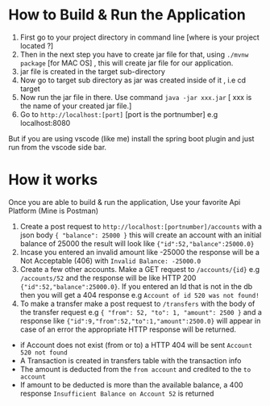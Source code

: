 <!-- @format -->

# How to Build & Run the Application

1. First go to your project directory in command line [where is your project located ?]
2. Then in the next step you have to create jar file for that, using `./mvnw package` [for MAC OS] , this will create jar file for our application.
3. jar file is created in the target sub-directory
4. Now go to target sub directory as jar was created inside of it , i.e cd target
5. Now run the jar file in there. Use command `java -jar xxx.jar` [ xxx is the name of your created jar file.]
6. Go to `http://localhost:[port]` [port is the portnumber] e.g localhost:8080

But if you are using vscode (like me) install the spring boot plugin and just run from the vscode side bar.

# How it works

Once you are able to build & run the application, Use your favorite Api Platform (Mine is Postman)

1. Create a post request to `http://localhost:[portnumber]/accounts` with a json body `{ "balance": 25000 }` this will create an account with an initial balance of 25000 the result will look like `{"id":52,"balance":25000.0}`
2. Incase you entered an invalid amount like -25000 the response will be a Not Acceptable (406) with `Invalid Balance: -25000.0`
3. Create a few other accounts. Make a GET request to `/accounts/{id}` e.g `/accounts/52` and the response will be like HTTP 200 `{"id":52,"balance":25000.0}`. If you entered an Id that is not in the db then you will get a 404 response e.g `Account of id 520 was not found!`
4. To make a transfer make a post request to `/transfers` with the body of the transfer request e.g `{ "from": 52, "to": 1, "amount": 2500 }` and a response like `{"id":9,"from":52,"to":1,"amount":2500.0}` will appear in case of an error the appropriate HTTP response will be returned.

- if Account does not exist (from or to) a HTTP 404 will be sent `Account 520 not found`
- A Transaction is created in transfers table with the transaction info
- The amount is deducted from the `from account` and credited to the `to account`
- If amount to be deducted is more than the available balance, a 400 response `Insufficient Balance on Account 52` is returned
